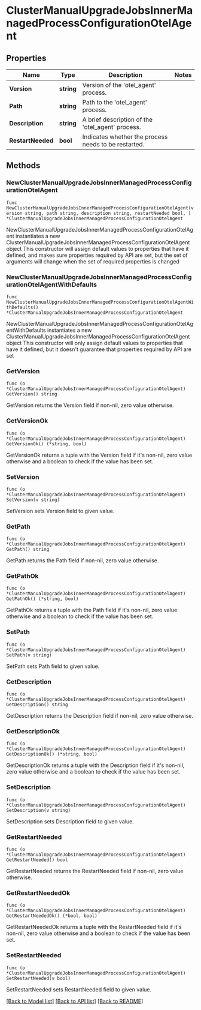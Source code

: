 # ClusterManualUpgradeJobsInnerManagedProcessConfigurationOtelAgent

## Properties

Name | Type | Description | Notes
------------ | ------------- | ------------- | -------------
**Version** | **string** | Version of the &#39;otel_agent&#39; process. | 
**Path** | **string** | Path to the &#39;otel_agent&#39; process. | 
**Description** | **string** | A brief description of the &#39;otel_agent&#39; process. | 
**RestartNeeded** | **bool** | Indicates whether the process needs to be restarted. | 

## Methods

### NewClusterManualUpgradeJobsInnerManagedProcessConfigurationOtelAgent

`func NewClusterManualUpgradeJobsInnerManagedProcessConfigurationOtelAgent(version string, path string, description string, restartNeeded bool, ) *ClusterManualUpgradeJobsInnerManagedProcessConfigurationOtelAgent`

NewClusterManualUpgradeJobsInnerManagedProcessConfigurationOtelAgent instantiates a new ClusterManualUpgradeJobsInnerManagedProcessConfigurationOtelAgent object
This constructor will assign default values to properties that have it defined,
and makes sure properties required by API are set, but the set of arguments
will change when the set of required properties is changed

### NewClusterManualUpgradeJobsInnerManagedProcessConfigurationOtelAgentWithDefaults

`func NewClusterManualUpgradeJobsInnerManagedProcessConfigurationOtelAgentWithDefaults() *ClusterManualUpgradeJobsInnerManagedProcessConfigurationOtelAgent`

NewClusterManualUpgradeJobsInnerManagedProcessConfigurationOtelAgentWithDefaults instantiates a new ClusterManualUpgradeJobsInnerManagedProcessConfigurationOtelAgent object
This constructor will only assign default values to properties that have it defined,
but it doesn't guarantee that properties required by API are set

### GetVersion

`func (o *ClusterManualUpgradeJobsInnerManagedProcessConfigurationOtelAgent) GetVersion() string`

GetVersion returns the Version field if non-nil, zero value otherwise.

### GetVersionOk

`func (o *ClusterManualUpgradeJobsInnerManagedProcessConfigurationOtelAgent) GetVersionOk() (*string, bool)`

GetVersionOk returns a tuple with the Version field if it's non-nil, zero value otherwise
and a boolean to check if the value has been set.

### SetVersion

`func (o *ClusterManualUpgradeJobsInnerManagedProcessConfigurationOtelAgent) SetVersion(v string)`

SetVersion sets Version field to given value.


### GetPath

`func (o *ClusterManualUpgradeJobsInnerManagedProcessConfigurationOtelAgent) GetPath() string`

GetPath returns the Path field if non-nil, zero value otherwise.

### GetPathOk

`func (o *ClusterManualUpgradeJobsInnerManagedProcessConfigurationOtelAgent) GetPathOk() (*string, bool)`

GetPathOk returns a tuple with the Path field if it's non-nil, zero value otherwise
and a boolean to check if the value has been set.

### SetPath

`func (o *ClusterManualUpgradeJobsInnerManagedProcessConfigurationOtelAgent) SetPath(v string)`

SetPath sets Path field to given value.


### GetDescription

`func (o *ClusterManualUpgradeJobsInnerManagedProcessConfigurationOtelAgent) GetDescription() string`

GetDescription returns the Description field if non-nil, zero value otherwise.

### GetDescriptionOk

`func (o *ClusterManualUpgradeJobsInnerManagedProcessConfigurationOtelAgent) GetDescriptionOk() (*string, bool)`

GetDescriptionOk returns a tuple with the Description field if it's non-nil, zero value otherwise
and a boolean to check if the value has been set.

### SetDescription

`func (o *ClusterManualUpgradeJobsInnerManagedProcessConfigurationOtelAgent) SetDescription(v string)`

SetDescription sets Description field to given value.


### GetRestartNeeded

`func (o *ClusterManualUpgradeJobsInnerManagedProcessConfigurationOtelAgent) GetRestartNeeded() bool`

GetRestartNeeded returns the RestartNeeded field if non-nil, zero value otherwise.

### GetRestartNeededOk

`func (o *ClusterManualUpgradeJobsInnerManagedProcessConfigurationOtelAgent) GetRestartNeededOk() (*bool, bool)`

GetRestartNeededOk returns a tuple with the RestartNeeded field if it's non-nil, zero value otherwise
and a boolean to check if the value has been set.

### SetRestartNeeded

`func (o *ClusterManualUpgradeJobsInnerManagedProcessConfigurationOtelAgent) SetRestartNeeded(v bool)`

SetRestartNeeded sets RestartNeeded field to given value.



[[Back to Model list]](../README.md#documentation-for-models) [[Back to API list]](../README.md#documentation-for-api-endpoints) [[Back to README]](../README.md)


